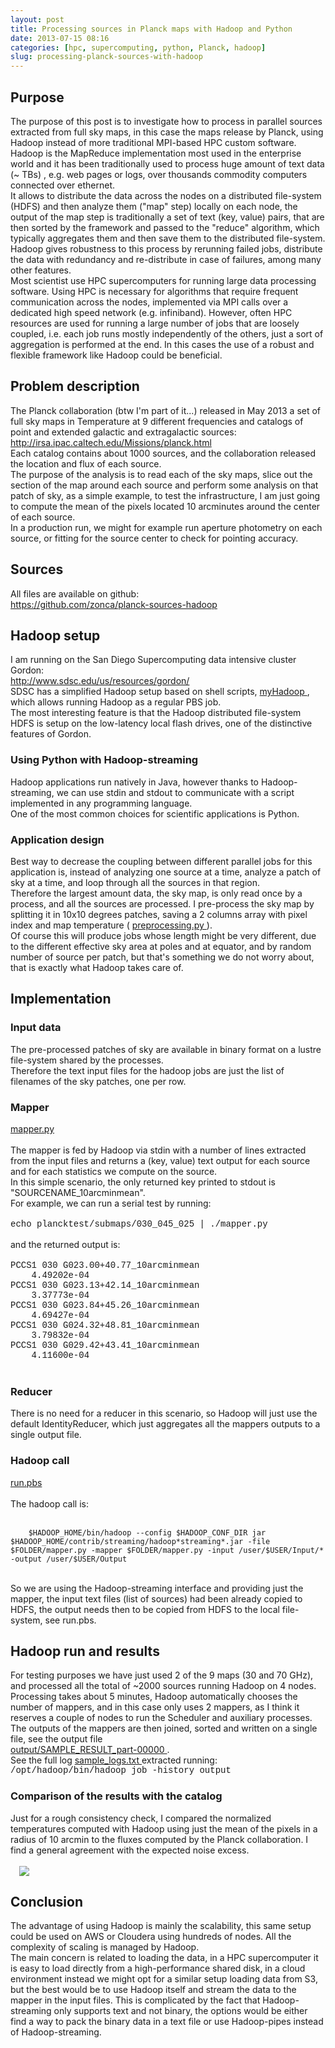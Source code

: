 ```yaml
---
layout: post
title: Processing sources in Planck maps with Hadoop and Python
date: 2013-07-15 08:16
categories: [hpc, supercomputing, python, Planck, hadoop]
slug: processing-planck-sources-with-hadoop
---
```


<h2>
 Purpose
</h2>
<div>
 The purpose of this post is to investigate how to process in parallel sources extracted from full sky maps, in this case the maps release by Planck, using Hadoop instead of more traditional MPI-based HPC custom software.
</div>
<div>
 Hadoop is the MapReduce implementation most used in the enterprise world and it has been traditionally used to process huge amount of text data (~ TBs) , e.g. web pages or logs, over thousands commodity computers connected over ethernet.
</div>
<div>
 It allows to distribute the data across the nodes on a distributed file-system (HDFS) and then analyze them ("map" step) locally on each node, the output of the map step is traditionally a set of text (key, value) pairs, that are then sorted by the framework and passed to the "reduce" algorithm, which typically aggregates them and then save them to the distributed file-system.
</div>
<div>
 Hadoop gives robustness to this process by rerunning failed jobs, distribute the data with redundancy and re-distribute in case of failures, among many other features.
</div>
<div>
 Most scientist use HPC supercomputers for running large data processing software. Using HPC is necessary for algorithms that require frequent communication across the nodes, implemented via MPI calls over a dedicated high speed network (e.g. infiniband). However, often HPC resources are used for running a large number of jobs that are loosely coupled, i.e. each job runs mostly independently of the others, just a sort of aggregation is performed at the end. In this cases the use of a robust and flexible framework like Hadoop could be beneficial.
</div>
<div>
 <a name="more">
 </a>
</div>
<h2>
 Problem description
</h2>
<div>
 The Planck collaboration (btw I'm part of it...) released in May 2013 a set of full sky maps in Temperature at 9 different frequencies and catalogs of point and extended galactic and extragalactic sources:
</div>
<div>
 <a href="http://irsa.ipac.caltech.edu/Missions/planck.html">
  http://irsa.ipac.caltech.edu/Missions/planck.html
 </a>
</div>
<div>
 Each catalog contains about 1000 sources, and the collaboration released the location and flux of each source.
</div>
<div>
 The purpose of the analysis is to read each of the sky maps, slice out the section of the map around each source and perform some analysis on that patch of sky, as a simple example, to test the infrastructure, I am just going to compute the mean of the pixels located 10 arcminutes around the center of each source.
</div>
<div>
 In a production run, we might for example run aperture photometry on each source, or fitting for the source center to check for pointing accuracy.
</div>
<h2>
 Sources
</h2>
All files are available on github:
<br/>
<div>
 <a href="https://github.com/zonca/planck-sources-hadoop">
  https://github.com/zonca/planck-sources-hadoop
 </a>
</div>
<h2>
 Hadoop setup
</h2>
<div>
 I am running on the San Diego Supercomputing data intensive cluster Gordon:
</div>
<div>
 <a href="http://www.sdsc.edu/us/resources/gordon/">
  http://www.sdsc.edu/us/resources/gordon/
 </a>
</div>
<div>
 SDSC has a simplified Hadoop setup based on shell scripts,
 <a href="http://www.sdsc.edu/us/resources/gordon/gordon_hadoop.html">
  myHadoop
 </a>
 , which allows running Hadoop as a regular PBS job.
</div>
<div>
 The most interesting feature is that the Hadoop distributed file-system HDFS is setup on the low-latency local flash drives, one of the distinctive features of Gordon.
</div>
<h3>
 Using Python with Hadoop-streaming
</h3>
<div>
 Hadoop applications run natively in Java, however thanks to Hadoop-streaming, we can use stdin and stdout to communicate with a script implemented in any programming language.
</div>
<div>
 One of the most common choices for scientific applications is Python.
</div>
<h3>
 Application design
</h3>
<div>
 Best way to decrease the coupling between different parallel jobs for this application is, instead of analyzing one source at a time, analyze a patch of sky at a time, and loop through all the sources in that region.
</div>
<div>
 Therefore the largest amount data, the sky map, is only read once by a process, and all the sources are processed. I pre-process the sky map by splitting it in 10x10 degrees patches, saving a 2 columns array with pixel index and map temperature (
 <a href="https://github.com/zonca/planck-sources-hadoop/blob/master/preprocessing.py">
  preprocessing.py
 </a>
 ).
</div>
<div>
 Of course this will produce jobs whose length might be very different, due to the different effective sky area at poles and at equator, and by random number of source per patch, but that's something we do not worry about, that is exactly what Hadoop takes care of.
</div>
<h2>
 Implementation
</h2>
<h3>
 Input data
</h3>
<div>
 The pre-processed patches of sky are available in binary format on a lustre file-system shared by the processes.
</div>
<div>
 Therefore the text input files for the hadoop jobs are just the list of filenames of the sky patches, one per row.
</div>
<h3>
 Mapper
</h3>
<div>
 <a href="https://github.com/zonca/planck-sources-hadoop/blob/master/mapper.py">
  mapper.py
 </a>
</div>
<div>
 <br/>
</div>
<div>
 The mapper is fed by Hadoop via stdin with a number of lines extracted from the input files and returns a (key, value) text output for each source and for each statistics we compute on the source.
</div>
<div>
 In this simple scenario, the only returned key printed to stdout is "SOURCENAME_10arcminmean".
</div>
<div>
 For example, we can run a serial test by running:
</div>
<div>
 <br/>
</div>
<div>
 <div>
  <span style="font-family: Courier New, Courier, monospace;">
   echo plancktest/submaps/030_045_025 | ./mapper.py
  </span>
 </div>
</div>
<div>
 <span style="font-family: Courier New, Courier, monospace;">
  <br/>
 </span>
</div>
<div>
 <span style="font-family: inherit;">
  and the returned output is:
 </span>
</div>
<div>
 <span style="font-family: inherit;">
  <br/>
 </span>
</div>
<div>
 <div>
  <span style="font-family: Courier New, Courier, monospace;">
   PCCS1 030 G023.00+40.77_10arcminmean
   <span class="Apple-tab-span" style="white-space: pre;">
   </span>
   4.49202e-04
  </span>
 </div>
 <div>
  <span style="font-family: Courier New, Courier, monospace;">
   PCCS1 030 G023.13+42.14_10arcminmean
   <span class="Apple-tab-span" style="white-space: pre;">
   </span>
   3.37773e-04
  </span>
 </div>
 <div>
  <span style="font-family: Courier New, Courier, monospace;">
   PCCS1 030 G023.84+45.26_10arcminmean
   <span class="Apple-tab-span" style="white-space: pre;">
   </span>
   4.69427e-04
  </span>
 </div>
 <div>
  <span style="font-family: Courier New, Courier, monospace;">
   PCCS1 030 G024.32+48.81_10arcminmean
   <span class="Apple-tab-span" style="white-space: pre;">
   </span>
   3.79832e-04
  </span>
 </div>
 <div>
  <span style="font-family: Courier New, Courier, monospace;">
   PCCS1 030 G029.42+43.41_10arcminmean
   <span class="Apple-tab-span" style="white-space: pre;">
   </span>
   4.11600e-04
  </span>
 </div>
 <div style="font-family: inherit;">
  <br/>
 </div>
</div>
<h3>
 Reducer
</h3>
<div>
 There is no need for a reducer in this scenario, so Hadoop will just use the default IdentityReducer, which just aggregates all the mappers outputs to a single output file.
</div>
<h3>
 Hadoop call
</h3>
<div>
 <a href="https://github.com/zonca/planck-sources-hadoop/blob/master/run.pbs">
  run.pbs
 </a>
</div>
<div>
 <br/>
</div>
<div>
 The hadoop call is:
</div>
<div>
 <br/>
</div>
<div>
 <div>
  <span style="font-family: Courier New, Courier, monospace;">
   <code>
    $HADOOP_HOME/bin/hadoop --config $HADOOP_CONF_DIR jar $HADOOP_HOME/contrib/streaming/hadoop*streaming*.jar -file $FOLDER/mapper.py -mapper $FOLDER/mapper.py -input /user/$USER/Input/* -output /user/$USER/Output
   </code>
  </span>
 </div>
</div>
<div>
 <br/>
</div>
<div>
 So we are using the Hadoop-streaming interface and providing just the mapper, the input text files (list of sources) had been already copied to HDFS, the output needs then to be copied from HDFS to the local file-system, see run.pbs.
</div>
<h2>
 Hadoop run and results
</h2>
<div>
 For testing purposes we have just used 2 of the 9 maps (30 and 70 GHz), and processed all the total of ~2000 sources running Hadoop on 4 nodes.
</div>
<div>
 Processing takes about 5 minutes, Hadoop automatically chooses the number of mappers, and in this case only uses 2 mappers, as I think it reserves a couple of nodes to run the Scheduler and auxiliary processes.
</div>
<div>
 The outputs of the mappers are then joined, sorted and written on a single file, see the output file
</div>
<div>
 <a href="https://github.com/zonca/planck-sources-hadoop/blob/master/output/SAMPLE_RESULT_part-00000">
  output/SAMPLE_RESULT_part-00000
 </a>
 .
</div>
<div>
 See the full log
 <a href="https://github.com/zonca/planck-sources-hadoop/blob/master/sample_logs.txt">
  sample_logs.txt
 </a>
 extracted running:
</div>
<div>
 <span style="font-family: Courier New, Courier, monospace;">
  /opt/hadoop/bin/hadoop job -history output
 </span>
</div>
<h3>
 <span style="font-family: inherit;">
  Comparison of the results with the catalog
 </span>
</h3>
<div>
 <span style="font-family: inherit;">
  Just for a rough consistency check, I compared the normalized temperatures computed with Hadoop using just the mean of the pixels in a radius of 10 arcmin to the fluxes computed by the Planck collaboration. I find a general agreement with the expected noise excess.
 </span>
</div>
<div>
 <br/>
 <div class="separator" style="clear: both; text-align: left;">
  <a href="/images/processing-planck-sources-with-hadoop_s1600_download.png" imageanchor="1" style="margin-left: 1em; margin-right: 1em;">
   <img border="0" src="/images/processing-planck-sources-with-hadoop_s1600_download.png"/>
  </a>
 </div>
 <h2>
  Conclusion
 </h2>
 <div>
  The advantage of using Hadoop is mainly the scalability, this same setup could be used on AWS or Cloudera using hundreds of nodes. All the complexity of scaling is managed by Hadoop.
 </div>
 <div>
  The main concern is related to loading the data, in a HPC supercomputer it is easy to load directly from a high-performance shared disk, in a cloud environment instead we might opt for a similar setup loading data from S3, but the best would be to use Hadoop itself and stream the data to the mapper in the input files. This is complicated by the fact that Hadoop-streaming only supports text and not binary, the options would be either find a way to pack the binary data in a text file or use Hadoop-pipes instead of Hadoop-streaming.
 </div>
 <div>
  <br/>
 </div>
 <div class="separator" style="clear: both; text-align: center;">
  <br/>
 </div>
 <div class="separator" style="clear: both; text-align: center;">
  <br/>
 </div>
</div>
